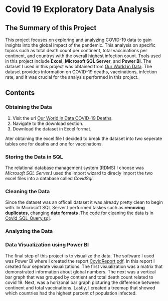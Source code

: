 # Covid 19 Exploratory Data Analysis  


## The Summary of this Project
This project focuses on exploring and analyzing COVID-19 data to gain insights into the global impact of the pandemic. This analysis on specific topics such as total death count per continent, total vaccinations per continent, and countrys with the overall highest infection count. Tools used in this project include **Excel**, **Microsoft SQL Server**, and **Power BI**. The dataset I used in this project was obtained from [Our World in Data](https://ourworldindata.org/covid-deaths). The dataset provides information on COVID-19 deaths, vaccinations, infection rate,  and it was crucial for the analysis performed in this project.


## Contents
### Obtaining the Data
1. Visit the url [Our World in Data COVID-19 Deaths](https://ourworldindata.org/covid-deaths).
2. Navigate to the download section.
3. Download the dataset in Excel format.

Ater obtaining the excel file I decided to break the dataset into two seperate tables one for deaths and one for vaccinations.

### Storing the Data in SQL
The relational database management system (RDMS) I choose was *Microsoft SQL Server*.I used the import wizard to direcly import the two excel files into a database called *CovidSql*. 

### Cleaning the Data
Since the dataset was an officall dataset it was already pretty clean to begin with. In Microsoft SQL Server I performed taskes such as **removing duplicates**, changing **date formats** .The code for cleaning the data is in [Covid_SQL_Query.sql](https://github.com/JJ113355/CovidSqlAnalysis/blob/main/Query/Covid_SQL_Query.sql). 


### Analyzing the Data


### Data Visualization using Power BI
The final step of this project is to visualize the data. The software I used was Power BI where I created the report [CovidReport.pdf](https://github.com/JJ113355/CovidSqlAnalysis/blob/main/Reports/CovidReport.pdf). In this report I created four seperate visualizations. The first visualization was a matrix that demonstrated information about global numbers. The next was a vertical bar graph that was grouped by contient and total death count related to covid 19. Next, was a horizonal bar graph picturing the difference between continent and total vaccinations. Lastly, I created a treemap that showed which countries had the highest percent of population infected.


